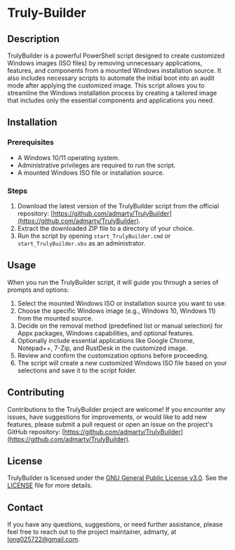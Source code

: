 # Truly-Builder

## Description

TrulyBuilder is a powerful PowerShell script designed to create customized Windows images (ISO files) by removing unnecessary applications, features, and components from a mounted Windows installation source. It also includes necessary scripts to automate the initial boot into an audit mode after applying the customized image. This script allows you to streamline the Windows installation process by creating a tailored image that includes only the essential components and applications you need.

## Installation

### Prerequisites

- A Windows 10/11 operating system.
- Administrative privileges are required to run the script.
- A mounted Windows ISO file or installation source.

### Steps

1. Download the latest version of the TrulyBuilder script from the official repository: [https://github.com/admarty/TrulyBuilder](https://github.com/admarty/TrulyBuilder).
2. Extract the downloaded ZIP file to a directory of your choice.
3. Run the script by opening `start_TrulyBuilder.cmd` or `start_TrulyBuilder.vbs` as an administrator.

## Usage

When you run the TrulyBuilder script, it will guide you through a series of prompts and options:

1. Select the mounted Windows ISO or installation source you want to use.
2. Choose the specific Windows image (e.g., Windows 10, Windows 11) from the mounted source.
3. Decide on the removal method (predefined list or manual selection) for Appx packages, Windows capabilities, and optional features.
4. Optionally include essential applications like Google Chrome, Notepad++, 7-Zip, and RustDesk in the customized image.
5. Review and confirm the customization options before proceeding.
6. The script will create a new customized Windows ISO file based on your selections and save it to the script folder.

## Contributing

Contributions to the TrulyBuilder project are welcome! If you encounter any issues, have suggestions for improvements, or would like to add new features, please submit a pull request or open an issue on the project's GitHub repository: [https://github.com/admarty/TrulyBuilder](https://github.com/admarty/TrulyBuilder).

## License

TrulyBuilder is licensed under the [GNU General Public License v3.0](https://www.gnu.org/licenses/gpl-3.0.en.html). See the [LICENSE](https://github.com/admarty/TrulyBuilder/blob/main/LICENSE) file for more details.

## Contact

If you have any questions, suggestions, or need further assistance, please feel free to reach out to the project maintainer, admarty, at [long025722@gmail.com](mailto:long025722@gmail.com).
